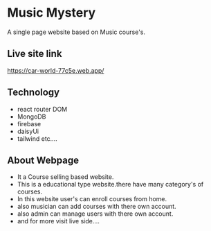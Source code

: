 # Music Mystery

A single page website based on Music course's.

## Live site link
https://car-world-77c5e.web.app/


## Technology
- react router DOM
- MongoDB
- firebase
- daisyUi
- tailwind etc....

## About Webpage

- It a Course selling based website.
- This is a educational type website.there have many category's of courses.
- In this website user's can enroll courses from home.
- also musician can add courses with there own account.
- also admin can manage users with there own account.
- and for more visit live side....
